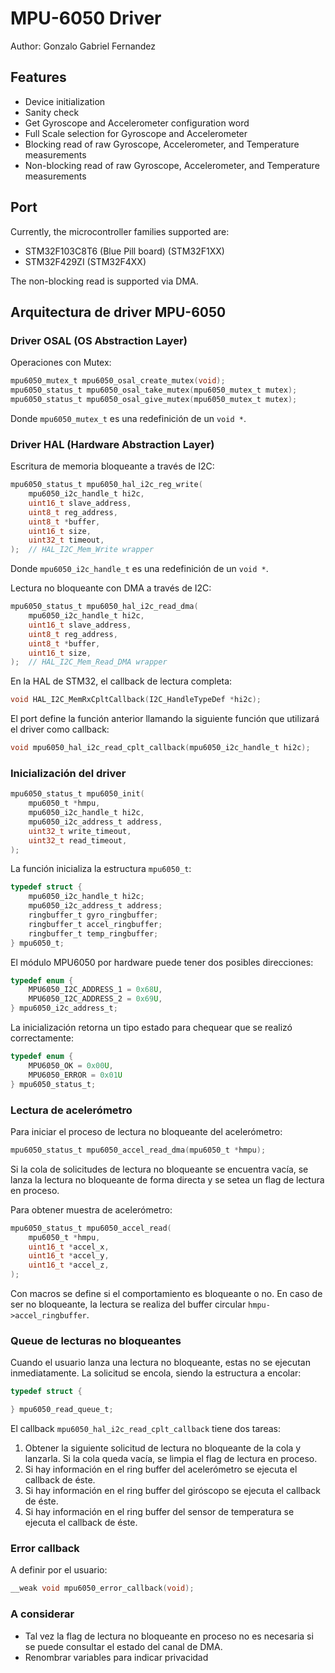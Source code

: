 # MPU-6050 Driver

Author: Gonzalo Gabriel Fernandez

## Features
- Device initialization
- Sanity check
- Get Gyroscope and Accelerometer configuration word
- Full Scale selection for Gyroscope and Accelerometer
- Blocking read of raw Gyroscope, Accelerometer, and Temperature measurements
- Non-blocking read of raw Gyroscope, Accelerometer, and Temperature measurements

## Port
Currently, the microcontroller families supported are:
- STM32F103C8T6 (Blue Pill board) (STM32F1XX)
- STM32F429ZI (STM32F4XX)

The non-blocking read is supported via DMA.

## Arquitectura de driver MPU-6050

### Driver OSAL (OS Abstraction Layer)

Operaciones con Mutex:
```c
mpu6050_mutex_t mpu6050_osal_create_mutex(void);
mpu6050_status_t mpu6050_osal_take_mutex(mpu6050_mutex_t mutex);
mpu6050_status_t mpu6050_osal_give_mutex(mpu6050_mutex_t mutex);
```

Donde `mpu6050_mutex_t` es una redefinición de un `void *`.

### Driver HAL (Hardware Abstraction Layer)

Escritura de memoria bloqueante a través de I2C:

```c
mpu6050_status_t mpu6050_hal_i2c_reg_write(
    mpu6050_i2c_handle_t hi2c,
    uint16_t slave_address,
    uint8_t reg_address,
    uint8_t *buffer,
    uint16_t size,
    uint32_t timeout,
);  // HAL_I2C_Mem_Write wrapper
```

Donde `mpu6050_i2c_handle_t` es una redefinición de un `void *`.

Lectura no bloqueante con DMA a través de I2C:

```c
mpu6050_status_t mpu6050_hal_i2c_read_dma(
    mpu6050_i2c_handle_t hi2c,
    uint16_t slave_address,
    uint8_t reg_address,
    uint8_t *buffer,
    uint16_t size,
);  // HAL_I2C_Mem_Read_DMA wrapper
```

En la HAL de STM32, el callback de lectura completa:

```c
void HAL_I2C_MemRxCpltCallback(I2C_HandleTypeDef *hi2c);
```

El port define la función anterior llamando la siguiente función que utilizará el driver como callback:

```c
void mpu6050_hal_i2c_read_cplt_callback(mpu6050_i2c_handle_t hi2c);
```

### Inicialización del driver

```c
mpu6050_status_t mpu6050_init(
    mpu6050_t *hmpu,
    mpu6050_i2c_handle_t hi2c,
    mpu6050_i2c_address_t address,
    uint32_t write_timeout,
    uint32_t read_timeout,
);
```

La función inicializa la estructura `mpu6050_t`:

```c
typedef struct {
    mpu6050_i2c_handle_t hi2c;
    mpu6050_i2c_address_t address;
    ringbuffer_t gyro_ringbuffer;
    ringbuffer_t accel_ringbuffer;
    ringbuffer_t temp_ringbuffer;
} mpu6050_t;
```

El módulo MPU6050 por hardware puede tener dos posibles direcciones:

```c
typedef enum {
    MPU6050_I2C_ADDRESS_1 = 0x68U,
    MPU6050_I2C_ADDRESS_2 = 0x69U,
} mpu6050_i2c_address_t;
```

La inicialización retorna un tipo estado para chequear que se realizó correctamente:

```c
typedef enum {
    MPU6050_OK = 0x00U,
    MPU6050_ERROR = 0x01U
} mpu6050_status_t;
```


### Lectura de acelerómetro

Para iniciar el proceso de lectura no bloqueante del acelerómetro:

```c
mpu6050_status_t mpu6050_accel_read_dma(mpu6050_t *hmpu);
```

Si la cola de solicitudes de lectura no bloqueante se encuentra vacía, se lanza la lectura
no bloqueante de forma directa y se setea un flag de lectura en proceso.

Para obtener muestra de acelerómetro:

```c
mpu6050_status_t mpu6050_accel_read(
    mpu6050_t *hmpu,
    uint16_t *accel_x,
    uint16_t *accel_y,
    uint16_t *accel_z,
);
```

Con macros se define si el comportamiento es bloqueante o no. En caso de ser no bloqueante,
la lectura se realiza del buffer circular `hmpu->accel_ringbuffer`.

### Queue de lecturas no bloqueantes

Cuando el usuario lanza una lectura no bloqueante, estas no se ejecutan inmediatamente.
La solicitud se encola, siendo la estructura a encolar:

```c
typedef struct {

} mpu6050_read_queue_t;
```

El callback `mpu6050_hal_i2c_read_cplt_callback` tiene dos tareas:

1. Obtener la siguiente solicitud de lectura no bloqueante de la cola y lanzarla.
Si la cola queda vacía, se limpia el flag de lectura en proceso.
2. Si hay información en el ring buffer del acelerómetro se ejecuta el callback de éste.
3. Si hay información en el ring buffer del giróscopo se ejecuta el callback de éste.
4. Si hay información en el ring buffer del sensor de temperatura se ejecuta el callback de éste.


### Error callback

A definir por el usuario:

```c
__weak void mpu6050_error_callback(void);
```

### A considerar
- Tal vez la flag de lectura no bloqueante en proceso no es necesaria si se puede consultar el estado
del canal de DMA.
- Renombrar variables para indicar privacidad
